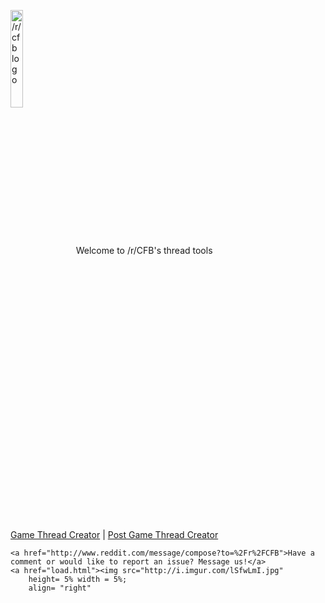 
<head>
    <title>/r/CFB Game Thread Tools</title>
    
    
    
   
</head>

<body>
    <p class="main">
        <a href="http://www.reddit.com/r/cfb"><img src="http://i.imgur.com/nf81hVA.png"
    alt="/r/cfb logo"
    title="/r/cfb logo"
    height="20%" width="20%"
    align="middle"/></a>
        Welcome to /r/CFB's thread tools
        </br>
        </br>
        </br>
        </br>
        <a href="CFBGameThreadCreator.html">Game Thread Creator</a>
        |
        <a href="http://reddit-cfb-postgame.herokuapp.com">Post Game Thread Creator</a>
    </p>
</body>

<footer>
    
    <a href="http://www.reddit.com/message/compose?to=%2Fr%2FCFB">Have a comment or would like to report an issue? Message us!</a>
    <a href="load.html"><img src="http://i.imgur.com/lSfwLmI.jpg"
        height= 5% width = 5%;
        align= "right" 
    
</footer>

</html>

